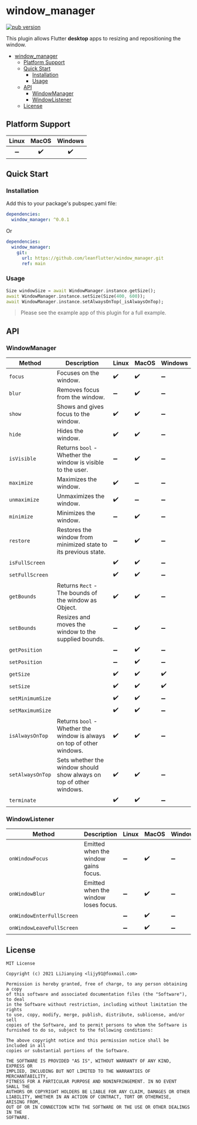 # window_manager

[![pub version][pub-image]][pub-url]

[pub-image]: https://img.shields.io/pub/v/window_manager.svg
[pub-url]: https://pub.dev/packages/window_manager

This plugin allows Flutter **desktop** apps to resizing and repositioning the window.

<!-- START doctoc generated TOC please keep comment here to allow auto update -->
<!-- DON'T EDIT THIS SECTION, INSTEAD RE-RUN doctoc TO UPDATE -->

- [window_manager](#window_manager)
  - [Platform Support](#platform-support)
  - [Quick Start](#quick-start)
    - [Installation](#installation)
    - [Usage](#usage)
  - [API](#api)
    - [WindowManager](#windowmanager)
    - [WindowListener](#windowlistener)
  - [License](#license)

<!-- END doctoc generated TOC please keep comment here to allow auto update -->

## Platform Support

| Linux | MacOS | Windows |
| :---: | :---: | :-----: |
|   ➖   |   ✔️   |    ✔️    |

## Quick Start

### Installation

Add this to your package's pubspec.yaml file:

```yaml
dependencies:
  window_manager: ^0.0.1
```

Or

```yaml
dependencies:
  window_manager:
    git:
      url: https://github.com/leanflutter/window_manager.git
      ref: main
```

### Usage

```dart
Size windowSize = await WindowManager.instance.getSize();
await WindowManager.instance.setSize(Size(400, 600));
await WindowManager.instance.setAlwaysOnTop(_isAlwaysOnTop);
```

> Please see the example app of this plugin for a full example.

## API

### WindowManager

| Method           | Description                                                            | Linux | MacOS | Windows |
| ---------------- | ---------------------------------------------------------------------- | ----- | ----- | ------- |
| `focus`          | Focuses on the window.                                                 | ✔️     | ✔️     | ➖       |
| `blur`           | Removes focus from the window.                                         | ➖     | ✔️     | ➖       |
| `show`           | Shows and gives focus to the window.                                   | ✔️     | ✔️     | ➖       |
| `hide`           | Hides the window.                                                      | ✔️     | ✔️     | ➖       |
| `isVisible`      | Returns `bool` - Whether the window is visible to the user.            | ➖     | ✔️     | ➖       |
| `maximize`       | Maximizes the window.                                                  | ✔️     | ➖     | ➖       |
| `unmaximize`     | Unmaximizes the window.                                                | ✔️     | ➖     | ➖       |
| `minimize`       | Minimizes the window.                                                  | ➖     | ✔️     | ➖       |
| `restore`        | Restores the window from minimized state to its previous state.        | ➖     | ✔️     | ➖       |
| `isFullScreen`   |                                                                        | ✔️     | ✔️     | ➖       |
| `setFullScreen`  |                                                                        | ✔️     | ✔️     | ➖       |
| `getBounds`      | Returns `Rect` - The bounds of the window as Object.                   | ✔️     | ✔️     | ➖       |
| `setBounds`      | Resizes and moves the window to the supplied bounds.                   | ➖     | ✔️     | ➖       |
| `getPosition`    |                                                                        | ➖     | ✔️     | ➖       |
| `setPosition`    |                                                                        | ➖     | ✔️     | ➖       |
| `getSize`        |                                                                        | ✔️     | ✔️     | ✔️       |
| `setSize`        |                                                                        | ✔️     | ✔️     | ✔️       |
| `setMinimumSize` |                                                                        | ✔️     | ✔️     | ➖       |
| `setMaximumSize` |                                                                        | ✔️     | ✔️     | ➖       |
| `isAlwaysOnTop`  | Returns `bool` - Whether the window is always on top of other windows. | ✔️     | ✔️     | ➖       |
| `setAlwaysOnTop` | Sets whether the window should show always on top of other windows.    | ✔️     | ✔️     | ➖       |
| `terminate`      |                                                                        | ✔️     | ✔️     | ➖       |

### WindowListener

| Method                    | Description                          | Linux | MacOS | Windows |
| ------------------------- | ------------------------------------ | ----- | ----- | ------- |
| `onWindowFocus`           | Emitted when the window gains focus. | ➖     | ✔️     | ➖       |
| `onWindowBlur`            | Emitted when the window loses focus. | ➖     | ✔️     | ➖       |
| `onWindowEnterFullScreen` |                                      | ➖     | ✔️     | ➖       |
| `onWindowLeaveFullScreen` |                                      | ➖     | ✔️     | ➖       |

## License

```text
MIT License

Copyright (c) 2021 LiJianying <lijy91@foxmail.com>

Permission is hereby granted, free of charge, to any person obtaining a copy
of this software and associated documentation files (the "Software"), to deal
in the Software without restriction, including without limitation the rights
to use, copy, modify, merge, publish, distribute, sublicense, and/or sell
copies of the Software, and to permit persons to whom the Software is
furnished to do so, subject to the following conditions:

The above copyright notice and this permission notice shall be included in all
copies or substantial portions of the Software.

THE SOFTWARE IS PROVIDED "AS IS", WITHOUT WARRANTY OF ANY KIND, EXPRESS OR
IMPLIED, INCLUDING BUT NOT LIMITED TO THE WARRANTIES OF MERCHANTABILITY,
FITNESS FOR A PARTICULAR PURPOSE AND NONINFRINGEMENT. IN NO EVENT SHALL THE
AUTHORS OR COPYRIGHT HOLDERS BE LIABLE FOR ANY CLAIM, DAMAGES OR OTHER
LIABILITY, WHETHER IN AN ACTION OF CONTRACT, TORT OR OTHERWISE, ARISING FROM,
OUT OF OR IN CONNECTION WITH THE SOFTWARE OR THE USE OR OTHER DEALINGS IN THE
SOFTWARE.
```
